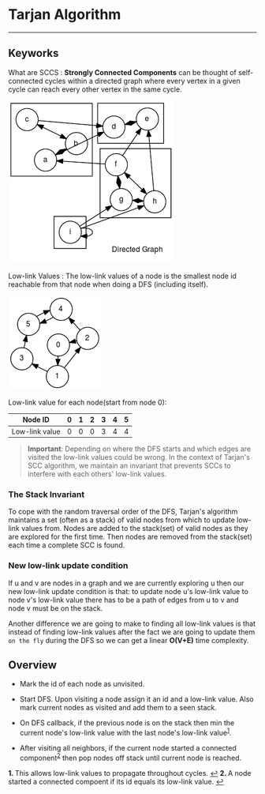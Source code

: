 #  Tarjan Algorithm
  
  
***
  
##  Keyworks
  
  
What are SCCS
: **Strongly Connected Components** can be thought of self-connected cycles within a directed graph where every vertex in a given cycle can reach every other vertex in the same cycle.
  

![](../assets/fd126763de1bc63208bac44979efdd8f0.png?0.37283804951187416)  
  
Low-link Values
: The low-link values of a node is the smallest node id reachable from that node when doing a DFS (including itself).
  

![](../assets/fd126763de1bc63208bac44979efdd8f1.png?0.05920178539696708)  
  
Low-link value for each node(start from node 0):
  
| Node ID         | 0  | 1  | 2  | 3  | 4  | 5  |
| -------------   | -- | -- | -- | -- | -- | -- |
| Low-link value  | 0  | 0  | 0  | 3  | 4  | 4  |
  
>**Important**: Depending on where the DFS starts and which edges are visited the low-link values could be wrong. In the context of Tarjan's SCC algorithm, we maintain an invariant that prevents SCCs to interfere with each others' low-link values.
  
###  The Stack Invariant
  
  
To cope with the random traversal order of the DFS, Tarjan's algorithm maintains a set (often as a stack) of valid nodes from which to update low-link values from. Nodes are added to the stack(set) of valid nodes as they are explored for the first time. Then nodes are removed from the stack(set) each time a complete SCC is found.  
  
###  New low-link update condition
  
  
If u and v are nodes in a graph and we are currently exploring u then our new low-link update condition is that: to update node u's low-link value to node v's low-link value there has to be a path of edges from u to v and node v must be on the stack.
  
Another difference we are going to make to finding all low-link values is that instead of finding low-link values after the fact we are going to update them `on the fly` during the DFS so we can get a linear **O(V+E)** time complexity.
  
##  Overview
  
  
- Mark the id of each node as unvisited.
  
- Start DFS. Upon visiting a node assign it an id and a low-link value. Also mark current nodes as visited and add them to a seen stack.
  
- On DFS callback, if the previous node is on the stack then min the current node's low-link value with the last node's low-link value<sup id="a1">[1](#f1 )</sup>.
  
- After visiting all neighbors, if the current node started a connected component<sup id="a2">[2](#f2 )</sup> then pop nodes off stack until current node is reached.
  
<b id="f1">1. </b> This allows low-link values to propagate throughout cycles. [↩](#a1 )
<b id="f2">2. </b> A node started a connected compoent if its id equals its low-link value. [↩](#a2 )
  
  
  